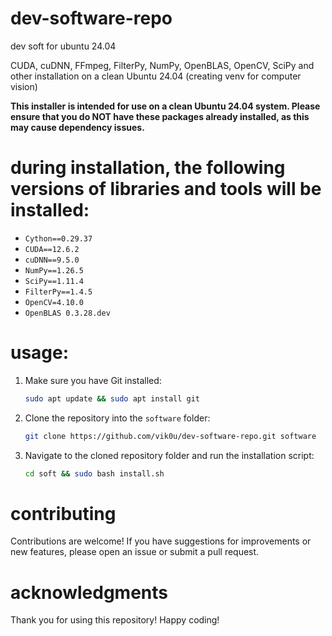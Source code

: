 # dev-software-repo
dev soft for ubuntu 24.04

CUDA, cuDNN, FFmpeg, FilterPy, NumPy, OpenBLAS, OpenCV, SciPy and other installation on a clean Ubuntu 24.04 (creating venv for computer vision)

**This installer is intended for use on a clean Ubuntu 24.04 system. Please ensure that you do NOT have these packages already installed, as this may cause dependency issues.**

# during installation, the following versions of libraries and tools will be installed:
- `Cython==0.29.37`
- `CUDA==12.6.2`
- `cuDNN==9.5.0`
- `NumPy==1.26.5`
- `SciPy==1.11.4`
- `FilterPy==1.4.5`
- `OpenCV=4.10.0`
- `OpenBLAS 0.3.28.dev`

# usage:
1. Make sure you have Git installed:
   ```bash
   sudo apt update && sudo apt install git
   ```
   
2. Clone the repository into the `software` folder:
   ```bash
   git clone https://github.com/vik0u/dev-software-repo.git software
   ```
3. Navigate to the cloned repository folder and run the installation script:
   ```bash
   cd soft && sudo bash install.sh
   ```
# contributing
Contributions are welcome! If you have suggestions for improvements or new features, please open an issue or submit a pull request.

# acknowledgments
Thank you for using this repository! Happy coding!
